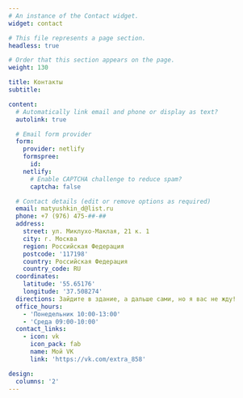 ```yaml
---
# An instance of the Contact widget.
widget: contact

# This file represents a page section.
headless: true

# Order that this section appears on the page.
weight: 130

title: Контакты
subtitle:

content:
  # Automatically link email and phone or display as text?
  autolink: true

  # Email form provider
  form:
    provider: netlify
    formspree:
      id:
    netlify:
      # Enable CAPTCHA challenge to reduce spam?
      captcha: false

  # Contact details (edit or remove options as required)
  email: matyushkin_d@list.ru
  phone: +7 (976) 475-##-##
  address:
    street: ул. Миклухо-Маклая, 21 к. 1
    city: г. Москва
    region: Российская Федерация
    postcode: '117198'
    country: Российская Федерация
    country_code: RU
  coordinates:
    latitude: '55.65176'
    longitude: '37.508274'
  directions: Зайдите в здание, а дальше сами, но я вас не жду!
  office_hours:
    - 'Понедельник 10:00-13:00'
    - 'Среда 09:00-10:00'
  contact_links:
    - icon: vk
      icon_pack: fab
      name: Мой VK
      link: 'https://vk.com/extra_858'

design:
  columns: '2'
---
```

